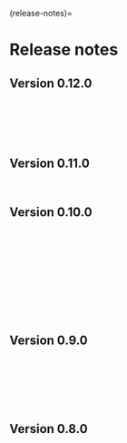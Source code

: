 (release-notes)=

# Release notes

## Version 0.12.0
```{include} /release-notes/0.12.5.md
```
```{include} /release-notes/0.12.4.md
```
```{include} /release-notes/0.12.3.md
```
```{include} /release-notes/0.12.2.md
```
```{include} /release-notes/0.12.1.md
```
```{include} /release-notes/0.12.0.md
```

## Version 0.11.0
```{include} /release-notes/0.11.1.md
```
```{include} /release-notes/0.11.0.md
```

## Version 0.10.0
```{include} /release-notes/0.10.11.md
```
```{include} /release-notes/0.10.10.md
```
```{include} /release-notes/0.10.9.md
```
```{include} /release-notes/0.10.8.md
```
```{include} /release-notes/0.10.7.md
```
```{include} /release-notes/0.10.6.md
```
```{include} /release-notes/0.10.5.md
```
```{include} /release-notes/0.10.4.md
```
```{include} /release-notes/0.10.3.md
```
```{include} /release-notes/0.10.2.md
```
```{include} /release-notes/0.10.1.md
```
```{include} /release-notes/0.10.0.md
```

## Version 0.9.0
```{include} /release-notes/0.9.6.md
```
```{include} /release-notes/0.9.5.md
```
```{include} /release-notes/0.9.4.md
```
```{include} /release-notes/0.9.3.md
```
```{include} /release-notes/0.9.2.md
```
```{include} /release-notes/0.9.1.md
```
```{include} /release-notes/0.9.0.md
```

## Version 0.8.0
```{include} /release-notes/0.8.1.md
```
```{include} /release-notes/0.8.0.md
```
